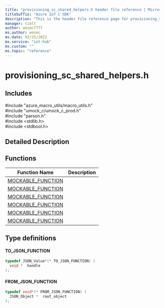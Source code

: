 ```yaml
---                             
title: "provisioning_sc_shared_helpers.h header file reference | Microsoft Docs" 
titleSuffix: "Azure IoT C SDK"            
description: "This is the header file reference page for provisioning_sc_shared_helpers.h in the Azure IoT C SDK. This SDK is used with Azure IoT Hub and Azure IoT Hub Device Provisioning Service"            
manager: timlt                 
author: wesmc7777              
ms.author: wesmc               
ms.date: 03/25/2022                    
ms.service: "iot-hub"             
ms.custom: ""                
ms.topic: "reference"        
---                            
```


# provisioning_sc_shared_helpers.h 

## Includes

\#include "azure_macro_utils/macro_utils.h"  
\#include "umock_c/umock_c_prod.h"  
\#include "parson.h"  
\#include <stdlib.h>  
\#include <stdbool.h>  

## Detailed Description

## Functions

Function Name                  | Description                                
--------------------------------|---------------------------------------------
[MOCKABLE_FUNCTION](./provisioning-sc-shared-helpers-h/mockable-function.md)            | 
[MOCKABLE_FUNCTION](./provisioning-sc-shared-helpers-h/mockable-function.md)            | 
[MOCKABLE_FUNCTION](./provisioning-sc-shared-helpers-h/mockable-function.md)            | 
[MOCKABLE_FUNCTION](./provisioning-sc-shared-helpers-h/mockable-function.md)            | 
[MOCKABLE_FUNCTION](./provisioning-sc-shared-helpers-h/mockable-function.md)            | 
[MOCKABLE_FUNCTION](./provisioning-sc-shared-helpers-h/mockable-function.md)            | 

## Type definitions

#### TO_JSON_FUNCTION

```C
typedef JSON_Value*(* TO_JSON_FUNCTION) (
  void *  handle
);
```

#### FROM_JSON_FUNCTION

```C
typedef void*(* FROM_JSON_FUNCTION) (
  JSON_Object *  root_object
);
```

